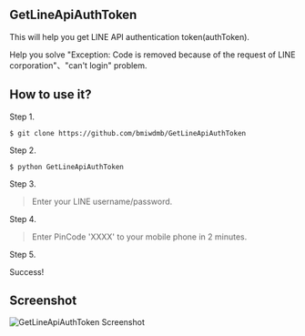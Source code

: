 ## GetLineApiAuthToken ##

This will help you get LINE API authentication token(authToken).

Help you solve "Exception: Code is removed because of the request of LINE corporation"、"can't login" problem.

## How to use it? ##

Step 1.

```
$ git clone https://github.com/bmiwdmb/GetLineApiAuthToken
```

Step 2.

```
$ python GetLineApiAuthToken
```

Step 3.

> Enter your LINE username/password.

Step 4.

> Enter PinCode 'XXXX' to your mobile phone in 2 minutes.

Step 5.

Success!

## Screenshot ##

![GetLineApiAuthToken Screenshot](http://i.imgur.com/IFMyYcy.png "GetLineApiAuthToken Screenshot")
